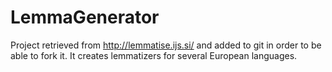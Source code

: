 LemmaGenerator
==============

Project retrieved from http://lemmatise.ijs.si/ and added to git in order to be able to fork it. It creates lemmatizers for several European languages.
